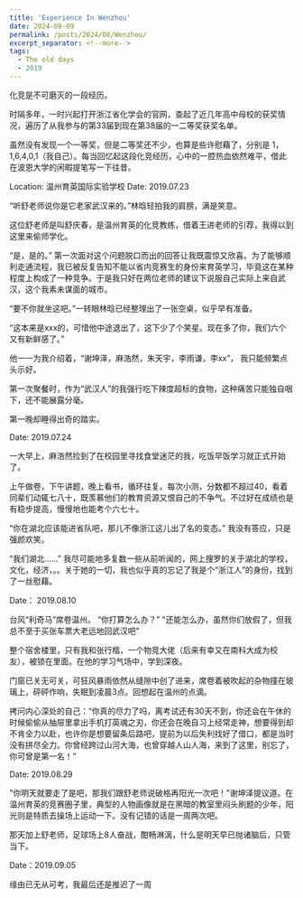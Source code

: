 ```yaml
---
title: 'Experience In Wenzhou'
date: 2024-08-09
permalink: /posts/2024/08/Wenzhou/
excerpt_separator: <!--more-->
tags:
  - The old days
  - 2019
---
```

化竞是不可磨灭的一段经历。 

时隔多年，一时兴起打开浙江省化学会的官网，查起了近几年高中母校的获奖情况，遍历了从我参与的第33届到现在第38届的一二等奖获奖名单。

虽然没有发现一个一等奖，但是二等奖还不少，也算是些许慰藉了，分别是 1，1,6,4,0,1（我自己）。每当回忆起这段化竞经历，心中的一腔热血依然难平，借此在波恩大学的闲暇提笔写一下往昔。 <!--more-->


Location: 温州育英国际实验学校
Date: 2019.07.23

“听舒老师说你是它老家武汉来的。”林晗轻拍我的肩膀，满是笑意。

这位舒老师是叫舒庆春，是温州育英的化竞教练，借着王进老师的引荐，我得以到这里来偷师学化。

“是，是的。” 第一次面对这个问题脱口而出的回答让我既震惊又欣喜。为了能够顺利走通流程，我已被反复告知不能以省内竞赛生的身份来育英学习，毕竟这在某种程度上构成了一种竞争。于是我只好在两位老师的建议下说服自己实际上来自武汉，这个我素未谋面的城市。

“要不你就坐这吧。”一转眼林晗已经整理出了一张空桌，似乎早有准备。

“这本来是xxx的，可惜他中途退出了，这下少了个笑星。现在多了你，我们六个又有新鲜感了。”

他一一为我介绍着，“谢坤泽，麻浩然，朱天宇，李雨谦，李xx”， 我只能频繁点头示好。

第一次聚餐时，作为“武汉人”的我强行吃下辣度超标的食物，这种痛苦只能独自咽下，还不能展露分毫。

第一晚却睡得出奇的踏实。


Date: 2019.07.24

一大早上，麻浩然捡到了在校园里寻找食堂迷茫的我，吃饭早饭学习就正式开始了。

上午做卷，下午讲题，晚上看书，循环往复。每次小测，分数都不超过40，看着同辈们动辄七八十，既羡慕他们的教育资源又恨自己的不争气。不过好在成绩也是有稳步提高，慢慢地也能考个六七十。

“你在湖北应该能进省队吧，那儿不像浙江这儿出了名的变态。” 我没有答应，只是强颜欢笑。

“我们湖北……” 我尽可能地多复数一些从前听闻的，网上搜罗的关于湖北的学校，文化，经济，。。关于她的一切，我也似乎真的忘记了我是个“浙江人”的身份，找到了一丝慰藉。

Date： 2019.08.10

台风“利奇马”席卷温州。
“你打算怎么办？”
"还能怎么办，虽然你们放假了，但我总不至于买张车票大老远地回武汉吧"

整个宿舍楼里，只有我和张行楷，一个物竞大佬（后来有幸又在南科大成为校友），被锁在里面。在他的学习气场中，学到深夜。

门窗已关无可关，可狂风暴雨依然从缝隙中创了进来，席卷着被吹起的杂物撞在玻璃上，砰砰作响，失眠到凌晨3点。回想起在温州的点滴。

拷问内心深处的自己：“你真的尽力了吗，离考试还有30天不到，你还会在午休的时候偷偷从抽屉里拿出手机打英魂之刃，你还会在晚自习上经常走神，想要得到却不肯全力以赴，也许你是想要留条后路吧，提前为以后失利找好了借口，都是当时没有拼尽全力。你曾经跨过山河大海，也曾穿越人山人海，来到了这里，别忘了，你可曾是第一名！”

Date: 2019.08.29

"你明天就要走了是吧，那我们跟舒老师说破格再阳光一次吧！"谢坤泽提议道。在温州育英的竞赛圈子里，典型的人物画像就是在黑暗的教室里闷头刷题的少年，阳光则是特质去操场上运动一下。没有记错的话是一周两次吧。

那天加上舒老师，足球场上8人奋战，酣畅淋漓，什么是明天早已抛诸脑后，只管当下。


Date：2019.09.05

缘由已无从可考，我最后还是推迟了一周



